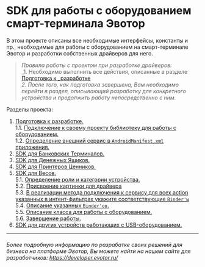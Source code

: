 # SDK для работы с оборудованием смарт-терминала Эвотор


В этом проекте описаны все необходимые интерфейсы, константы и пр., необходимые для работы с оборудованием на смарт-терминале Эвотор и разработки собственных драйверов для него.

>_Правила работы с проектом при разработке драйверов:_    
>_1. Необходимо выполнить все действия, описанные в разделе  [Подготовка к _разработке](https://github.com/Draudr/device-drivers/blob/master/Preparation_for_development.md)  
>_2. После того, как подготовка завершена, Вам необходимо перейти в раздел, описывающий разработку для конкретного устройства и продолжить работу непосредственно с ним._  

Разделы проекта:

1. [Подготовка к разработке.](https://github.com/Draudr/device-drivers/blob/New_structure_of_SDK_manual/Read_me_files/Preparation_for_development.md)  
1.1. [Подключение к своему проекту библиотеку для работы с оборудованием.](https://github.com/Draudr/device-drivers/blob/New_structure_of_SDK_manual/Read_me_files/Preparation_for_development.md#101)  
1.2. [Определение внешний сервис в `AndroidManifest.xml` приложения.](https://github.com/Draudr/device-drivers/blob/New_structure_of_SDK_manual/Read_me_files/Preparation_for_development.md#102)  
2. [SDK для Банковских Терминалов.](https://github.com/Draudr/device-drivers/blob/New_structure_of_SDK_manual/Read_me_files/README_PinPad.md)
3. [SDK для Денежных Ящиков.]()
4. [SDK для Принтеров Ценников.]()
5. [SDK для Весов.](https://github.com/Draudr/device-drivers/blob/New_structure_of_SDK_manual/Read_me_files/README_Scales.md)  
5.1. [Определение роли и категории устройства.](https://github.com/Draudr/device-drivers/blob/New_structure_of_SDK_manual/Read_me_files/README_Scales.md#501)  
5.2. [Присвоение картинки для драйвера](https://github.com/Draudr/device-drivers/blob/New_structure_of_SDK_manual/Read_me_files/README_Scales.md#502)  
5.3. [В реализации метода подключения к сервису для всех action указанных в интент-фильтрах укажите соответствующие `Binder'ы`](https://github.com/Draudr/device-drivers/blob/New_structure_of_SDK_manual/Read_me_files/README_Scales.md#503)  
5.4. [Описание указанных `Binder'ов`.](https://github.com/Draudr/device-drivers/blob/New_structure_of_SDK_manual/Read_me_files/README_Scales.md#504)  
5.5. [Описание класса для работы с оборудованием.](https://github.com/Draudr/device-drivers/blob/New_structure_of_SDK_manual/Read_me_files/README_Scales.md#505)  
5.6. [Завершение работы.](https://github.com/Draudr/device-drivers/blob/New_structure_of_SDK_manual/Read_me_files/README_Scales.md#506)
6. [SDK для других устройств работающих с USB-оборудованием.]()

-----
###### Более подробную информацию по разрабатке своих решений для бизнеса на платформе Эвотор, Вы можете найти на нашем сайте для разработчиков: https://developer.evotor.ru/
